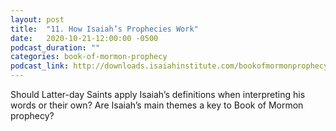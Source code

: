```yaml
---
layout: post
title:  "11. How Isaiah’s Prophecies Work"
date:   2020-10-21-12:00:00 -0500
podcast_duration: ""
categories: book-of-mormon-prophecy
podcast_link: http://downloads.isaiahinstitute.com/bookofmormonprophecypodcast/Episode_11_v1.mp3
---
```

Should Latter-day Saints apply Isaiah’s definitions when interpreting his words or their own? Are Isaiah’s main themes a key to Book of Mormon prophecy?
